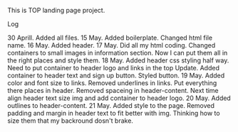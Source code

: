 This is TOP landing page project.


Log 

30 Aprill. Added all files.
15 May. Added boilerplate. Changed html file name.
16 May. Added header.
17 May. Did all my html coding. Changed containers to small images in information section. Now I can put them all in the right places and style them.
18 May. Added header css styling half way. Need to put container to header logo and links in the top
Update. Added container to header text and sign up button. Styled button.
19 May. Added color and font size to links. Removed underlines in links.
Put everything there places in header. Removed spaceing in header-content. Next time align header text size img and add container to header logo.
20 May. Added outlines to header-content.
21 May. Added style to the page. Removed padding and margin in header text to fit better with img. Thinking how to size them that my backround dosn't brake.

